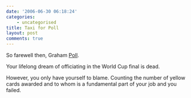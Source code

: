 ```yaml
---
date: '2006-06-30 06:18:24'
categories:
    - uncategorised
title: Taxi for Poll
layout: post
comments: true
---
```

So farewell then, Graham
[Poll](http://news.bbc.co.uk/sport1/hi/football/world_cup_2006/5108722.stm%20).

Your lifelong dream of officiating in the World Cup final is dead.

However, you only have yourself to blame. Counting the number of yellow
cards awarded and to whom is a fundamental part of your job and you
failed.
